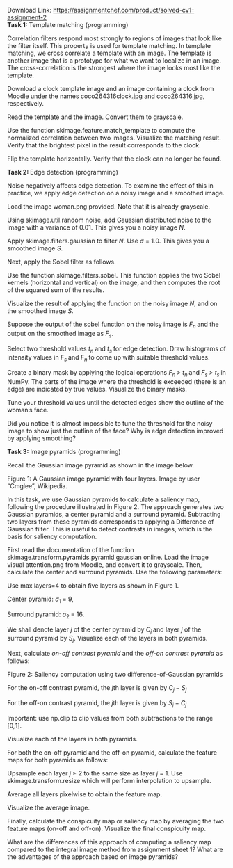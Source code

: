 Download Link: https://assignmentchef.com/product/solved-cv1-assignment-2
<br>
<strong>Task 1: </strong>Template matching (programming)

Correlation filters respond most strongly to regions of images that look like the filter itself. This property is used for template matching. In template matching, we cross correlate a template with an image. The template is another image that is a prototype for what we want to localize in an image. The cross-correlation is the strongest where the image looks most like the template.

Download a clock template image and an image containing a clock from Moodle under the names coco264316clock.jpg and coco264316.jpg, respectively.

Read the template and the image. Convert them to grayscale.

Use the function skimage.feature.match_template to compute the normalized correlation between two images. Visualize the matching result. Verify that the brightest pixel in the result corresponds to the clock.

Flip the template horizontally. Verify that the clock can no longer be found.

<strong>Task 2: </strong>Edge detection (programming)

Noise negatively affects edge detection. To examine the effect of this in practice, we apply edge detection on a noisy image and a smoothed image.

Load the image woman.png provided. Note that it is already grayscale.

Using skimage.util.random noise, add Gaussian distributed noise to the image with a variance of 0.01. This gives you a noisy image <em>N</em>.

Apply skimage.filters.gaussian to filter <em>N</em>. Use <em>σ </em>= 1<em>.</em>0. This gives you a smoothed image <em>S</em>.

Next, apply the Sobel filter as follows.

Use the function skimage.filters.sobel. This function applies the two Sobel kernels (horizontal and vertical) on the image, and then computes the root of the squared sum of the results.

Visualize the result of applying the function on the noisy image <em>N</em>, and on the smoothed image <em>S</em>.

Suppose the output of the sobel function on the noisy image is <em>F<sub>n </sub></em>and the output on the smoothed image as <em>F<sub>s</sub></em>.

Select two threshold values <em>t<sub>n </sub></em>and <em>t<sub>s </sub></em>for edge detection. Draw histograms of intensity values in <em>F<sub>s </sub></em>and <em>F<sub>n </sub></em>to come up with suitable threshold values.

Create a binary mask by applying the logical operations <em>F<sub>n </sub>&gt; t<sub>n </sub></em>and <em>F<sub>s </sub>&gt; t<sub>s </sub></em>in NumPy. The parts of the image where the threshold is exceeded (there is an edge) are indicated by true values. Visualize the binary masks.

Tune your threshold values until the detected edges show the outline of the woman’s face.

Did you notice it is almost impossible to tune the threshold for the noisy image to show just the outline of the face? Why is edge detection improved by applying smoothing?

<strong>Task 3: </strong>Image pyramids (programming)

Recall the Gaussian image pyramid as shown in the image below.

Figure 1: A Gaussian image pyramid with four layers. Image by user “Cmglee”, Wikipedia.

In this task, we use Gaussian pyramids to calculate a saliency map, following the procedure illustrated in Figure 2. The approach generates two Gaussian pyramids, a center pyramid and a surround pyramid. Subtracting two layers from these pyramids corresponds to applying a Difference of Gaussian filter. This is useful to detect contrasts in images, which is the basis for saliency computation.

First read the documentation of the function skimage.transform.pyramids.pyramid gaussian online. Load the image visual attention.png from Moodle, and convert it to grayscale. Then, calculate the center and surround pyramids. Use the following parameters:

Use max layers=4 to obtain five layers as shown in Figure 1.

Center pyramid: <em>σ</em><sub>1 </sub>= 9,

Surround pyramid: <em>σ</em><sub>2 </sub>= 16.

We shall denote layer <em>j </em>of the center pyramid by <em>C<sub>j </sub></em>and layer <em>j </em>of the surround pyramid by <em>S<sub>j</sub></em>. Visualize each of the layers in both pyramids.

Next, calculate <em>on-off contrast pyramid </em>and the <em>off-on contrast pyramid </em>as follows:

Figure 2: Saliency computation using two difference-of-Gaussian pyramids

For the on-off contrast pyramid, the <em>j</em>th layer is given by <em>C<sub>j </sub></em>− <em>S<sub>j</sub></em>

For the off-on contrast pyramid, the <em>j</em>th layer is given by <em>S<sub>j </sub></em>− <em>C<sub>j</sub></em>

Important: use np.clip to clip values from both subtractions to the range [0<em>,</em>1].

Visualize each of the layers in both pyramids.

For both the on-off pyramid and the off-on pyramid, calculate the feature maps for both pyramids as follows:

Upsample each layer <em>j </em>≥ 2 to the same size as layer <em>j </em>= 1. Use skimage.transform.resize which will perform interpolation to upsample.

Average all layers pixelwise to obtain the feature map.

Visualize the average image.

Finally, calculate the conspicuity map or saliency map by averaging the two feature maps (on-off and off-on). Visualize the final conspicuity map.

What are the differences of this approach of computing a saliency map compared to the integral image method from assignment sheet 1? What are the advantages of the approach based on image pyramids?